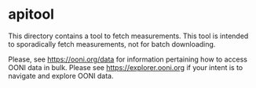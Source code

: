 # apitool

This directory contains a tool to fetch measurements. This tool is
intended to sporadically fetch measurements, not for batch downloading.

Please, see https://ooni.org/data for information pertaining how to
access OONI data in bulk. Please see https://explorer.ooni.org if your
intent is to navigate and explore OONI data.
